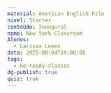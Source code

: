 ```yaml
---
material: American English File
nivel: Starter
conteúdo: Inaugural
nome: New York Classroom
Alunos:
  - Larissa Lemes
data: 2025-08-04T19:00:00
tags:
  - be-ready-classes
dg-publish: true
quiz: true
---
```

